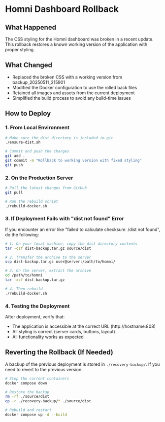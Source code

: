 # Homni Dashboard Rollback

## What Happened
The CSS styling for the Homni dashboard was broken in a recent update. This rollback restores a known working version of the application with proper styling.

## What Changed
- Replaced the broken CSS with a working version from backup_20250511_215901
- Modified the Docker configuration to use the rolled back files
- Retained all images and assets from the current deployment
- Simplified the build process to avoid any build-time issues

## How to Deploy

### 1. From Local Environment
```bash
# Make sure the dist directory is included in git
./ensure-dist.sh

# Commit and push the changes
git add .
git commit -m "Rollback to working version with fixed styling"
git push
```

### 2. On the Production Server
```bash
# Pull the latest changes from GitHub
git pull

# Run the rebuild script
./rebuild-docker.sh
```

### 3. If Deployment Fails with "dist not found" Error
If you encounter an error like "failed to calculate checksum: /dist not found", do the following:

```bash
# 1. On your local machine, copy the dist directory contents
tar -czf dist-backup.tar.gz source/dist

# 2. Transfer the archive to the server
scp dist-backup.tar.gz user@server:/path/to/homni/

# 3. On the server, extract the archive
cd /path/to/homni
tar -xzf dist-backup.tar.gz

# 4. Then rebuild
./rebuild-docker.sh
```

### 4. Testing the Deployment
After deployment, verify that:
- The application is accessible at the correct URL (http://hostname:808)
- All styling is correct (server cards, buttons, layout)
- All functionality works as expected

## Reverting the Rollback (If Needed)
A backup of the previous deployment is stored in `./recovery-backup/`. 
If you need to revert to the previous version:

```bash
# Stop the current containers
docker compose down

# Restore the backup
rm -rf ./source/dist
cp -r ./recovery-backup/* ./source/dist

# Rebuild and restart
docker compose up -d --build
``` 